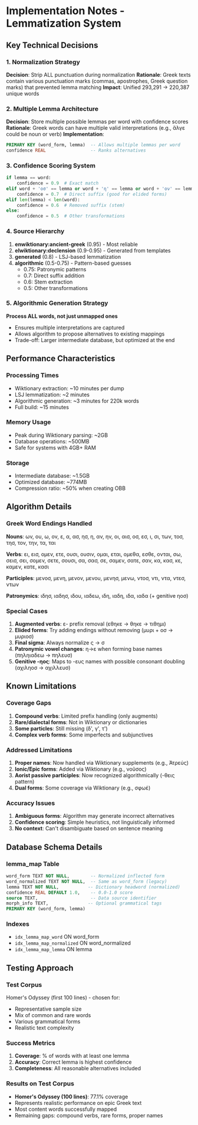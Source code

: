 # Implementation Notes - Lemmatization System

## Key Technical Decisions

### 1. Normalization Strategy
**Decision**: Strip ALL punctuation during normalization
**Rationale**: Greek texts contain various punctuation marks (commas, apostrophes, Greek question marks) that prevented lemma matching
**Impact**: Unified 293,291 → 220,387 unique words

### 2. Multiple Lemma Architecture
**Decision**: Store multiple possible lemmas per word with confidence scores
**Rationale**: Greek words can have multiple valid interpretations (e.g., ἄλγε could be noun or verb)
**Implementation**:
```sql
PRIMARY KEY (word_form, lemma)  -- Allows multiple lemmas per word
confidence REAL                 -- Ranks alternatives
```

### 3. Confidence Scoring System
```python
if lemma == word:
    confidence = 0.9  # Exact match
elif word + 'οσ' == lemma or word + 'η' == lemma or word + 'ον' == lemma:
    confidence = 0.7  # Direct suffix (good for elided forms)
elif len(lemma) < len(word):
    confidence = 0.6  # Removed suffix (stem)
else:
    confidence = 0.5  # Other transformations
```

### 4. Source Hierarchy
1. **enwiktionary:ancient-greek** (0.95) - Most reliable
2. **elwiktionary:declension** (0.9-0.95) - Generated from templates
3. **generated** (0.8) - LSJ-based lemmatization
4. **algorithmic** (0.5-0.75) - Pattern-based guesses
   - 0.75: Patronymic patterns
   - 0.7: Direct suffix addition
   - 0.6: Stem extraction
   - 0.5: Other transformations

### 5. Algorithmic Generation Strategy
**Process ALL words, not just unmapped ones**
- Ensures multiple interpretations are captured
- Allows algorithm to propose alternatives to existing mappings
- Trade-off: Larger intermediate database, but optimized at the end

## Performance Characteristics

### Processing Times
- Wiktionary extraction: ~10 minutes per dump
- LSJ lemmatization: ~2 minutes
- Algorithmic generation: ~3 minutes for 220k words
- Full build: ~15 minutes

### Memory Usage
- Peak during Wiktionary parsing: ~2GB
- Database operations: ~500MB
- Safe for systems with 4GB+ RAM

### Storage
- Intermediate database: ~1.5GB
- Optimized database: ~774MB
- Compression ratio: ~50% when creating OBB

## Algorithm Details

### Greek Word Endings Handled
**Nouns**: ων, ου, ω, ον, ε, α, ασ, ησ, η, αν, ην, οι, αισ, οσ, εσ, ι, σι, των, τοσ, τησ, τον, την, τα, ται

**Verbs**: ει, εισ, ομεν, ετε, ουσι, ουσιν, ομαι, εται, ομεθα, εσθε, ονται, σω, σεισ, σει, σομεν, σετε, σουσι, σα, σασ, σε, σαμεν, σατε, σαν, κα, κασ, κε, καμεν, κατε, κασι

**Participles**: μενοσ, μενη, μενον, μενου, μενησ, μενω, ντοσ, ντι, ντα, ντεσ, ντων

**Patronymics**: ιδησ, ιαδησ, ιδου, ιαδεω, ιδη, ιαδη, ιδα, ιαδα (+ genitive ηοσ)

### Special Cases
1. **Augmented verbs**: ε- prefix removal (εθηκε → θηκε → τιθημι)
2. **Elided forms**: Try adding endings without removing (μυρι + οσ → μυριοσ)
3. **Final sigma**: Always normalize ς → σ
4. **Patronymic vowel changes**: η→ε when forming base names (πηληιαδεω → πηλευσ)
5. **Genitive -ηος**: Maps to -ευς names with possible consonant doubling (αχιληοσ → αχιλλευσ)

## Known Limitations

### Coverage Gaps
1. **Compound verbs**: Limited prefix handling (only augments)
2. **Rare/dialectal forms**: Not in Wiktionary or dictionaries
3. **Some particles**: Still missing (δ', γ', τ')
4. **Complex verb forms**: Some imperfects and subjunctives

### Addressed Limitations
1. **Proper names**: Now handled via Wiktionary supplements (e.g., Ἀτρεύς)
2. **Ionic/Epic forms**: Added via Wiktionary (e.g., νοῦσος)
3. **Aorist passive participles**: Now recognized algorithmically (-θεις pattern)
4. **Dual forms**: Some coverage via Wiktionary (e.g., σφωέ)

### Accuracy Issues
1. **Ambiguous forms**: Algorithm may generate incorrect alternatives
2. **Confidence scoring**: Simple heuristics, not linguistically informed
3. **No context**: Can't disambiguate based on sentence meaning

## Database Schema Details

### lemma_map Table
```sql
word_form TEXT NOT NULL,        -- Normalized inflected form
word_normalized TEXT NOT NULL,  -- Same as word_form (legacy)
lemma TEXT NOT NULL,           -- Dictionary headword (normalized)
confidence REAL DEFAULT 1.0,    -- 0.0-1.0 score
source TEXT,                    -- Data source identifier
morph_info TEXT,               -- Optional grammatical tags
PRIMARY KEY (word_form, lemma)
```

### Indexes
- `idx_lemma_map_word` ON word_form
- `idx_lemma_map_normalized` ON word_normalized
- `idx_lemma_map_lemma` ON lemma

## Testing Approach

### Test Corpus
Homer's Odyssey (first 100 lines) - chosen for:
- Representative sample size
- Mix of common and rare words
- Various grammatical forms
- Realistic text complexity

### Success Metrics
1. **Coverage**: % of words with at least one lemma
2. **Accuracy**: Correct lemma is highest confidence
3. **Completeness**: All reasonable alternatives included

### Results on Test Corpus
- **Homer's Odyssey (100 lines)**: 77.1% coverage
- Represents realistic performance on epic Greek text
- Most content words successfully mapped
- Remaining gaps: compound verbs, rare forms, proper names